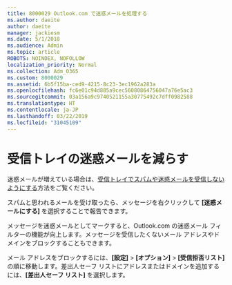```yaml
---
title: 8000029 Outlook.com で迷惑メールを処理する
ms.author: daeite
author: daeite
manager: jackiesm
ms.date: 5/1/2018
ms.audience: Admin
ms.topic: article
ROBOTS: NOINDEX, NOFOLLOW
localization_priority: Normal
ms.collection: Adm_O365
ms.custom: 8000029
ms.assetid: 6b5f15ba-ced9-4215-8c23-3ec1962a283a
ms.openlocfilehash: fc6e01c94d885a9cec56080864756047a76e5ac3
ms.sourcegitcommit: 03a156a9c9740521155a30775492c7dff0982588
ms.translationtype: HT
ms.contentlocale: ja-JP
ms.lasthandoff: 03/22/2019
ms.locfileid: "31045109"
---
```

# <a name="reduce-junk-email-in-your-inbox"></a>受信トレイの迷惑メールを減らす

迷惑メールが増えている場合は、[受信トレイでスパムや迷惑メールを受信しないようにする](https://go.microsoft.com/fwlink/p/?linkid=873140)方法をご覧ください。
  
スパムと思われるメールを受け取ったら、メッセージを右クリックして **[迷惑メールにする]** を選択することで報告できます。 
  
メッセージを迷惑メールとしてマークすると、Outlook.com の迷惑メール フィルターの機能が向上します。メッセージを受信したくないメール アドレスやドメインをブロックすることもできます。
  
メール アドレスをブロックするには、**[設定]** \> **[オプション]** \> **[受信拒否リスト]** の順に移動します。差出人セーフ リストにアドレスまたはドメインを追加するには、**[差出人セーフ リスト]** を選択します。 
  


